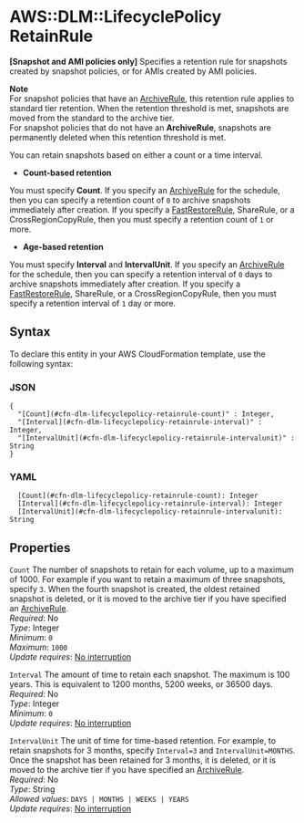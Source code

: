 # AWS::DLM::LifecyclePolicy RetainRule<a name="aws-properties-dlm-lifecyclepolicy-retainrule"></a>

**\[Snapshot and AMI policies only\]** Specifies a retention rule for snapshots created by snapshot policies, or for AMIs created by AMI policies\.

**Note**  
For snapshot policies that have an [ArchiveRule](https://docs.aws.amazon.com/AWSCloudFormation/latest/UserGuide/aws-properties-dlm-lifecyclepolicy-schedule.html#cfn-dlm-lifecyclepolicy-schedule-archiverule), this retention rule applies to standard tier retention\. When the retention threshold is met, snapshots are moved from the standard to the archive tier\.  
For snapshot policies that do not have an **ArchiveRule**, snapshots are permanently deleted when this retention threshold is met\.

You can retain snapshots based on either a count or a time interval\.

- **Count\-based retention**

You must specify **Count**\. If you specify an [ArchiveRule](https://docs.aws.amazon.com/AWSCloudFormation/latest/UserGuide/aws-properties-dlm-lifecyclepolicy-schedule.html#cfn-dlm-lifecyclepolicy-schedule-archiverule) for the schedule, then you can specify a retention count of `0` to archive snapshots immediately after creation\. If you specify a [FastRestoreRule](https://docs.aws.amazon.com/AWSCloudFormation/latest/UserGuide/aws-properties-dlm-lifecyclepolicy-schedule.html#cfn-dlm-lifecyclepolicy-schedule-fastrestorerule), ShareRule, or a CrossRegionCopyRule, then you must specify a retention count of `1` or more\.

- **Age\-based retention**

You must specify **Interval** and **IntervalUnit**\. If you specify an [ArchiveRule](https://docs.aws.amazon.com/AWSCloudFormation/latest/UserGuide/aws-properties-dlm-lifecyclepolicy-schedule.html#cfn-dlm-lifecyclepolicy-schedule-archiverule) for the schedule, then you can specify a retention interval of `0` days to archive snapshots immediately after creation\. If you specify a [FastRestoreRule](https://docs.aws.amazon.com/AWSCloudFormation/latest/UserGuide/aws-properties-dlm-lifecyclepolicy-schedule.html#cfn-dlm-lifecyclepolicy-schedule-fastrestorerule), ShareRule, or a CrossRegionCopyRule, then you must specify a retention interval of `1` day or more\.

## Syntax<a name="aws-properties-dlm-lifecyclepolicy-retainrule-syntax"></a>

To declare this entity in your AWS CloudFormation template, use the following syntax:

### JSON<a name="aws-properties-dlm-lifecyclepolicy-retainrule-syntax.json"></a>

```
{
  "[Count](#cfn-dlm-lifecyclepolicy-retainrule-count)" : Integer,
  "[Interval](#cfn-dlm-lifecyclepolicy-retainrule-interval)" : Integer,
  "[IntervalUnit](#cfn-dlm-lifecyclepolicy-retainrule-intervalunit)" : String
}
```

### YAML<a name="aws-properties-dlm-lifecyclepolicy-retainrule-syntax.yaml"></a>

```
  [Count](#cfn-dlm-lifecyclepolicy-retainrule-count): Integer
  [Interval](#cfn-dlm-lifecyclepolicy-retainrule-interval): Integer
  [IntervalUnit](#cfn-dlm-lifecyclepolicy-retainrule-intervalunit): String
```

## Properties<a name="aws-properties-dlm-lifecyclepolicy-retainrule-properties"></a>

`Count` <a name="cfn-dlm-lifecyclepolicy-retainrule-count"></a>
The number of snapshots to retain for each volume, up to a maximum of 1000\. For example if you want to retain a maximum of three snapshots, specify `3`\. When the fourth snapshot is created, the oldest retained snapshot is deleted, or it is moved to the archive tier if you have specified an [ArchiveRule](https://docs.aws.amazon.com/AWSCloudFormation/latest/UserGuide/aws-properties-dlm-lifecyclepolicy-schedule.html#cfn-dlm-lifecyclepolicy-schedule-archiverule)\.  
_Required_: No  
_Type_: Integer  
_Minimum_: `0`  
_Maximum_: `1000`  
_Update requires_: [No interruption](https://docs.aws.amazon.com/AWSCloudFormation/latest/UserGuide/using-cfn-updating-stacks-update-behaviors.html#update-no-interrupt)

`Interval` <a name="cfn-dlm-lifecyclepolicy-retainrule-interval"></a>
The amount of time to retain each snapshot\. The maximum is 100 years\. This is equivalent to 1200 months, 5200 weeks, or 36500 days\.  
_Required_: No  
_Type_: Integer  
_Minimum_: `0`  
_Update requires_: [No interruption](https://docs.aws.amazon.com/AWSCloudFormation/latest/UserGuide/using-cfn-updating-stacks-update-behaviors.html#update-no-interrupt)

`IntervalUnit` <a name="cfn-dlm-lifecyclepolicy-retainrule-intervalunit"></a>
The unit of time for time\-based retention\. For example, to retain snapshots for 3 months, specify `Interval=3` and `IntervalUnit=MONTHS`\. Once the snapshot has been retained for 3 months, it is deleted, or it is moved to the archive tier if you have specified an [ArchiveRule](https://docs.aws.amazon.com/AWSCloudFormation/latest/UserGuide/aws-properties-dlm-lifecyclepolicy-schedule.html#cfn-dlm-lifecyclepolicy-schedule-archiverule)\.  
_Required_: No  
_Type_: String  
_Allowed values_: `DAYS | MONTHS | WEEKS | YEARS`  
_Update requires_: [No interruption](https://docs.aws.amazon.com/AWSCloudFormation/latest/UserGuide/using-cfn-updating-stacks-update-behaviors.html#update-no-interrupt)
